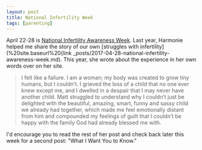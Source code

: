 ```yaml
---
layout: post
title: National Infertility Week
tags: [parenting]
---
```


April 22-28 is [National Infertility Awareness Week](https://infertilityawareness.org). Last year, Harmonie helped me share the story of our own [struggles with infertility](%20site.baseurl%20{link _posts/2017-04-28-national-infertility-awareness-week.md). This year, she wrote about the experience in her own words over on her site. 

> I felt like a failure. I am a woman; my body was created to grow tiny humans, but I couldn’t. I grieved the loss of a child that no one ever knew except me, and I dwelled in a despair that I may never have another child. Matt struggled to understand why I couldn’t just be delighted with the beautiful, amazing, smart, funny and sassy child we already had together, which made me feel emotionally distant from him and compounded my feelings of guilt that I couldn’t be happy with the family God had already blessed me with.

I'd encourage you to read the rest of her post and check back later this week for a second post: "What I Want You to Know."